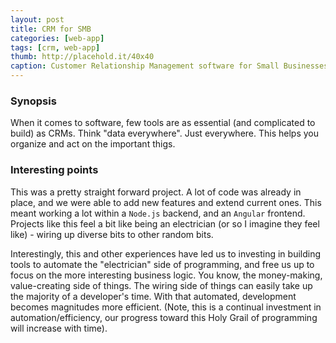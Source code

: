 ```yaml
---
layout: post
title: CRM for SMB
categories: [web-app]
tags: [crm, web-app]
thumb: http://placehold.it/40x40
caption: Customer Relationship Management software for Small Businesses
---
```


### Synopsis
When it comes to software, few tools are as essential (and complicated to build) as CRMs. Think "data everywhere". Just everywhere. This helps you organize and act on the important thigs.

### Interesting points
This was a pretty straight forward project. A lot of code was already in place, and we were able to add new features and extend current ones. This meant working a lot within a `Node.js` backend, and an `Angular` frontend. Projects like this feel a bit like being an electrician (or so I imagine they feel like) - wiring up diverse bits to other random bits. 

Interestingly, this and other experiences have led us to investing in building tools to automate the "electrician" side of programming, and free us up to focus on the more interesting business logic. You know, the money-making, value-creating side of things. The wiring side of things can easily take up the majority of a developer's time. With that automated, development becomes magnitudes more efficient. (Note, this is a continual investment in automation/efficiency, our progress toward this Holy Grail of programming will increase with time).
